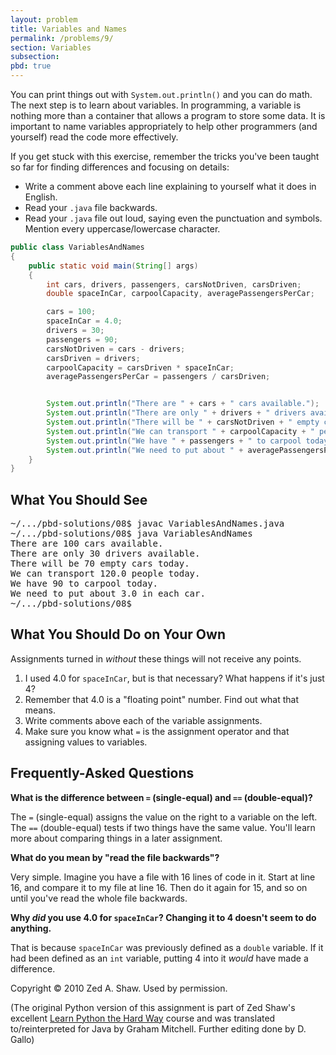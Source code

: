 ```yaml
---
layout: problem
title: Variables and Names
permalink: /problems/9/
section: Variables
subsection:
pbd: true
---
```

You can print things out with `System.out.println()` and you
can do math. The next step is to learn about variables. In programming,
a variable is nothing more than a container that allows a program to store some data. 
It is important to name variables appropriately to help other programmers (and yourself)
read the code more effectively.

<p>If you get stuck with this exercise, remember the tricks you've been
taught so far for finding differences and focusing on details:</p>

- Write a comment above each line explaining to yourself what it does in English.
- Read your `.java` file backwards.
- Read your `.java` file out loud, saying even the punctuation and symbols. 
Mention every uppercase/lowercase character.

```java 
public class VariablesAndNames
{
    public static void main(String[] args)
    {
        int cars, drivers, passengers, carsNotDriven, carsDriven;
        double spaceInCar, carpoolCapacity, averagePassengersPerCar;

        cars = 100;
        spaceInCar = 4.0;
        drivers = 30;
        passengers = 90;
        carsNotDriven = cars - drivers;
        carsDriven = drivers;
        carpoolCapacity = carsDriven * spaceInCar;
        averagePassengersPerCar = passengers / carsDriven;


        System.out.println("There are " + cars + " cars available.");
        System.out.println("There are only " + drivers + " drivers available.");
        System.out.println("There will be " + carsNotDriven + " empty cars today.");
        System.out.println("We can transport " + carpoolCapacity + " people today.");
        System.out.println("We have " + passengers + " to carpool today.");
        System.out.println("We need to put about " + averagePassengersPerCar + " in each car.");
    }
}
```

<h2>What You Should See</h2>

<pre class="terminal">
~/.../pbd-solutions/08$ <kbd>javac VariablesAndNames.java</kbd>
~/.../pbd-solutions/08$ <kbd>java VariablesAndNames</kbd>
There are 100 cars available.
There are only 30 drivers available.
There will be 70 empty cars today.
We can transport 120.0 people today.
We have 90 to carpool today.
We need to put about 3.0 in each car.
~/.../pbd-solutions/08$ 
</pre>

<h2>What You Should Do on Your Own</h2>

<p>Assignments turned in <em>without</em> these things will not receive any points.</p>

1. I used 4.0 for `spaceInCar`, but is that necessary? What happens if it's just 4?
2. Remember that 4.0 is a "floating point" number. Find out what that means.
3. Write comments above each of the variable assignments.
4. Make sure you know what `=` is the assignment operator and that assigning values to variables.

<h2>Frequently-Asked Questions</h2>

**What is the difference between `=` (single-equal) and `==` (double-equal)?**

The `=` (single-equal) assigns the value on the right to a variable on the left.
The `==` (double-equal) tests if two things have the same value. You'll learn more about
comparing things in a later assignment.

**What do you mean by "read the file backwards"?**

Very simple. Imagine you have a file with 16 lines of code in
it. Start at line 16, and compare it to my file at line 16. Then
do it again for 15, and so on until you've read the whole file
backwards.

**Why *did* you use 4.0 for `spaceInCar`? Changing it to 4 doesn't seem to do anything.**

That is because `spaceInCar` was previously defined as a
`double` variable. If it had been defined as an `int`
variable, putting 4 into it *would* have made a difference.


<p>Copyright &copy; 2010 Zed A. Shaw. Used by permission.</p>

<p>(The original Python version of this assignment is part of Zed Shaw's excellent 
<a href="http://learnpythonthehardway.org/">Learn Python the Hard Way</a> course and
was translated to/reinterpreted for Java by Graham Mitchell. Further editing done by D. Gallo)</p>